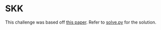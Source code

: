 # SKK

This challenge was based off [this paper](https://arxiv.org/pdf/2004.13263). Refer to [solve.py](challenge/solve.py) for the solution.